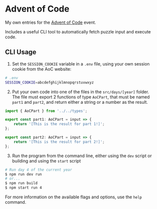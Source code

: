 # Advent of Code

My own entries for the [Advent of Code](https://adventofcode.com) event.

Includes a useful CLI tool to automatically fetch puzzle input and execute code.

## CLI Usage

1. Set the `SESSION_COOKIE` variable in a `.env` file, using your own session cookie from the AoC website:

```bash
# .env
SESSION_COOKIE=abcdefghijklmnopqrstuvwxyz
```

2. Put your own code into one of the files in the `src/days/[year]` folder. The file must export 2 functions of type `AoCPart`, that must be named `part1` and `part2`, and return either a string or a number as the result.

```typescript
import { AoCPart } from '../../types';

export const part1: AoCPart = input => {
	return '[This is the result for part 1!]';
};

export const part2: AoCPart = input => {
	return '[This is the result for part 2!]';
};
```

3. Run the program from the command line, either using the `dev` script or building and using the `start` script

```bash
# Run day 4 of the current year
$ npm run dev run
# or...
$ npm run build
$ npm start run 4
```

For more information on the available flags and options, use the `help` command.
